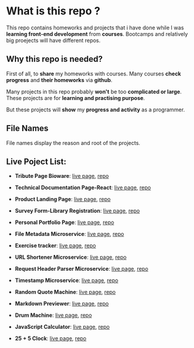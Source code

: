 # What is this repo ?

This repo contains homeworks and projects that i have done while I was **learning front-end development** from **courses**. Bootcamps and relatively big proejects will have different repos.

## Why this repo is needed?

First of all, to **share** my homeworks with courses. Many courses **check progress** and **their homeworks** via **github**.

Many projects in this repo probably **won't** be too **complicated or large**. These projects are for **learning and practising purpose**.

But these projects will **show** my **progress and activity** as a programmer.

## File Names

File names display the reason and root of the projects.

## Live Poject List:

- **Tribute Page Bioware**: [live page](https://ranker-m.github.io/Tribute%20Page%20Bioware/), [repo](https://github.com/ranker-M/ranker-M.github.io/tree/main/Tribute%20Page%20Bioware)
                          

- **Technical Documentation Page-React**: [live page](https://ranker-m.github.io/Technical%20Documentation%20Page-React/),  [repo](https://github.com/ranker-M/ranker-M.github.io/tree/main/Technical%20Documentation%20Page-React)
                          
                          
- **Product Landing Page**: [live page](https://ranker-m.github.io/Product%20Landing%20Page/), [repo](https://github.com/ranker-M/ranker-M.github.io/tree/main/Product%20Landing%20Page)
                          

- **Survey Form-Library Registration**: [live page](https://ranker-m.github.io/Survey%20Form-Library%20Registration/),  [repo](https://github.com/ranker-M/ranker-M.github.io/tree/main/Survey%20Form-Library%20Registration)


- **Personal Portfolio Page**: [live page](https://ranker-m.github.io/Personal%20Portfolio%20Page/), [repo](https://github.com/ranker-M/ranker-M.github.io/tree/main/Personal%20Portfolio%20Page)
                          

- **File Metadata Microservice**: [live page](https://boilerplate-project-filemetadata.ranker-m.repl.co),  [repo](https://replit.com/@ranker-M/boilerplate-project-filemetadata#.replit)
                          
                          
- **Exercise tracker**: [live page](https://boilerplate-project-exercisetracker-1.ranker-m.repl.co), [repo](https://replit.com/@ranker-M/boilerplate-project-exercisetracker-1#.replit)
                          

- **URL Shortener Microservice**: [live page](https://boilerplate-project-urlshortener.ranker-m.repl.co),  [repo](https://replit.com/@ranker-M/boilerplate-project-urlshortener#.replit)


- **Request Header Parser Microservice**: [live page](https://boilerplate-project-headerparser.ranker-m.repl.co),  [repo](https://replit.com/@ranker-M/boilerplate-project-headerparser#.replit)


- **Timestamp Microservice**: [live page](https://boilerplate-project-timestamp.ranker-m.repl.co), [repo](https://replit.com/@ranker-M/boilerplate-project-timestamp#.replit)
                          

- **Random Quote Machine**: [live page](https://ranker-m.github.io/quote-machine/#),  [repo](https://github.com/ranker-M/quote-machine)
                          
                          
- **Markdown Previewer**: [live page](https://ranker-m.github.io/markdown-preview/), [repo](https://github.com/ranker-M/markdown-preview)
                          

- **Drum Machine**: [live page](https://ranker-m.github.io/drum-machine/),  [repo](https://github.com/ranker-M/drum-machine)

                           
- **JavaScript Calculator**: [live page](https://ranker-m.github.io/javascript-calculator/), [repo](https://github.com/ranker-M/javascript-calculator)
                          

- **25 + 5 Clock**: [live page](https://ranker-m.github.io/pomodoro-clock/),  [repo](https://github.com/ranker-M/pomodoro-clock)
                           
